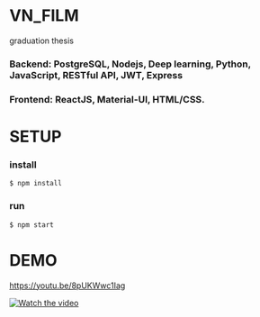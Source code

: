 # VN_FILM
graduation thesis

### Backend: PostgreSQL, Nodejs, Deep learning, Python, JavaScript, RESTful API, JWT, Express
### Frontend: ReactJS, Material-UI, HTML/CSS.

# SETUP


  ### install
    $ npm install

  ### run
    $ npm start

# DEMO
https://youtu.be/8pUKWwc1Iag

[![Watch the video](http://i3.ytimg.com/vi/8pUKWwc1Iag/maxresdefault.jpg)](https://youtu.be/8pUKWwc1Iag)
